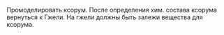 Промоделировать ксорум.
После определения хим. состава ксорума вернуться к Гжели. На гжели должны быть залежи вещества для ксорума.
